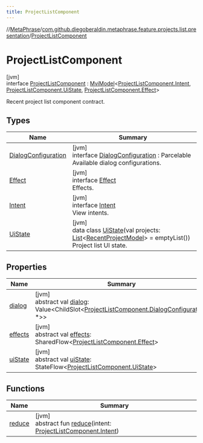 ```yaml
---
title: ProjectListComponent
---
```

//[MetaPhrase](../../../index.html)/[com.github.diegoberaldin.metaphrase.feature.projects.list.presentation](../index.html)/[ProjectListComponent](index.html)



# ProjectListComponent



[jvm]\
interface [ProjectListComponent](index.html) : [MviModel](../../com.github.diegoberaldin.metaphrase.core.common.architecture/-mvi-model/index.html)&lt;[ProjectListComponent.Intent](-intent/index.html), [ProjectListComponent.UiState](-ui-state/index.html), [ProjectListComponent.Effect](-effect/index.html)&gt; 

Recent project list component contract.



## Types


| Name | Summary |
|---|---|
| [DialogConfiguration](-dialog-configuration/index.html) | [jvm]<br>interface [DialogConfiguration](-dialog-configuration/index.html) : Parcelable<br>Available dialog configurations. |
| [Effect](-effect/index.html) | [jvm]<br>interface [Effect](-effect/index.html)<br>Effects. |
| [Intent](-intent/index.html) | [jvm]<br>interface [Intent](-intent/index.html)<br>View intents. |
| [UiState](-ui-state/index.html) | [jvm]<br>data class [UiState](-ui-state/index.html)(val projects: [List](https://kotlinlang.org/api/latest/jvm/stdlib/kotlin.collections/-list/index.html)&lt;[RecentProjectModel](../../com.github.diegoberaldin.metaphrase.domain.project.data/-recent-project-model/index.html)&gt; = emptyList())<br>Project list UI state. |


## Properties


| Name | Summary |
|---|---|
| [dialog](dialog.html) | [jvm]<br>abstract val [dialog](dialog.html): Value&lt;ChildSlot&lt;[ProjectListComponent.DialogConfiguration](-dialog-configuration/index.html), *&gt;&gt; |
| [effects](../../com.github.diegoberaldin.metaphrase.core.common.architecture/-mvi-model/effects.html) | [jvm]<br>abstract val [effects](../../com.github.diegoberaldin.metaphrase.core.common.architecture/-mvi-model/effects.html): SharedFlow&lt;[ProjectListComponent.Effect](-effect/index.html)&gt; |
| [uiState](../../com.github.diegoberaldin.metaphrase.core.common.architecture/-mvi-model/ui-state.html) | [jvm]<br>abstract val [uiState](../../com.github.diegoberaldin.metaphrase.core.common.architecture/-mvi-model/ui-state.html): StateFlow&lt;[ProjectListComponent.UiState](-ui-state/index.html)&gt; |


## Functions


| Name | Summary |
|---|---|
| [reduce](index.html#211528863%2FFunctions%2F2137835383) | [jvm]<br>abstract fun [reduce](index.html#211528863%2FFunctions%2F2137835383)(intent: [ProjectListComponent.Intent](-intent/index.html)) |

